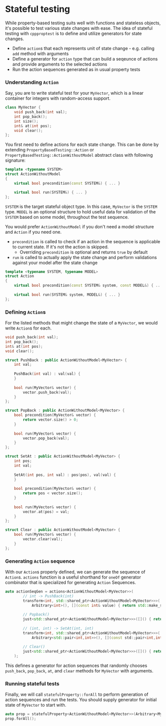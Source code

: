 # Stateful testing

While property-based testing suits well with functions and stateless objects, it's possible to test various state changes with ease. The idea of stateful testing with `cppproptest` is to define and utilize generators for state changes.

* Define `action`s that each represents unit of state change - e.g. calling `add` method with arguments
* Define a generator for `action` type that can build a seqeunce of actions and provide arguments to the selected actions
* Run the action sequences generated as in usual property tests

### Understanding `Action`

Say, you are to write stateful test for your `MyVector`, which is a linear container for integers with random-access support.

```cpp
class MyVector {
    void push_back(int val);
    int pop_back();
    int size();
    int& at(int pos);
    void clear();
};
```

You first need to define actions for each state change. This can be done by extending `PropertyBasedTesting::Action` or `PropertyBasedTesting::ActionWithoutModel` abstract class with following signature:


```cpp
template <typename SYSTEM>
struct ActionWithoutModel
{
    virtual bool precondition(const SYSTEM&) { ... }

    virtual bool run(SYSTEM&) { ... }
};
```

`SYSTEM` is the target stateful object type. In this case, `MyVector` is the `SYSTEM` type. `MODEL` is an optional structure to hold useful data for validation of the `SYSTEM` based on some model, throughout the test sequence.

You would prefer `ActionWithoutModel` if you don't need a model structure and `Action` if you need one.

* `precondition` is called to check if an action in the sequence is applicable to current state. If it's not the action is skipped.
    * Overriding `precondition` is optional and returns `true` by default
* `run` is called to actually apply the state change and perform validations against your model after the state change
    
```cpp
template <typename SYSTEM, typename MODEL>
struct Action
{
    virtual bool precondition(const SYSTEM& system, const MODEL&) { ... }
 
    virtual bool run(SYSTEM& system, MODEL&) { ... }
};
```

### Defining `Action`s

For the listed methods that might change the state of a `MyVector`, we would write `Action`s for each.

```cpp
void push_back(int val);
int pop_back();
int& at(int pos);
void clear();
```

```cpp
struct PushBack : public ActionWithoutModel<MyVector> {
    int val;
    
    PushBack(int val) : val(val) {
    }
    
    bool run(MyVector& vector) {
        vector.push_back(val);
    }
};

struct PopBack : public ActionWithoutModel<MyVector> {    
    bool precondition(MyVector& vector) {
        return vector.size() > 0;
    }
    
    bool run(MyVector& vector) {
        vector.pop_back(val);
    }
};

struct SetAt : public ActionWithoutModel<MyVector> {
    int pos;
    int val;
    
    SetAt(int pos, int val) : pos(pos), val(val) {
    }
    
    bool precondition(MyVector& vector) {
        return pos < vector.size();
    }
    
    bool run(MyVector& vector) {
        vector.at(pos) = val;
    }
};

struct Clear : public ActionWithoutModel<MyVector> {
    bool run(MyVector& vector) {
        vector.clear(val);
    }
};
```


### Generating `Action` sequence

With our `Action`s properly defined, we can generate the sequence of `Action`s.
`actions` function is a useful shorthand for `oneOf` generator combinator that is specialized for generating `Action` Sequences.

```cpp
auto actionSeqGen = actions<ActionWithoutModel<MyVector>>(
        // int -> PushBack(int)
        transform<int, std::shared_ptr<ActionWithoutModel<MyVector>>>(
            Arbitrary<int>(), [](const int& value) { return std::make_shared<PushBack>(value); }),
            
        // Popback()
        just<std::shared_ptr<ActionWithoutModel<MyVector>>>([]() { return std::make_shared<PopBack>(); }),
        
        // (int, int) -> SetAt(int, int)
        transform<int, std::shared_ptr<ActionWithoutModel<MyVector>>>(
            Arbitrary<std::pair<int,int>>(), [](const std:;pair<int,int>& posAndVal) { return std::make_shared<SetAt>(posAndVal.first, posAndVal.second); }),
            
        // Clear()
        just<std::shared_ptr<ActionWithoutModel<MyVector>>>([]() { return std::make_shared<Clear>(); })
    );
```

This defines a generator for action sequences that randomly chooses `push_back`, `pop_back`, `at`, and `clear` methods for `MyVector` with arguments.

### Running stateful tests

Finally, we will call `statefulProperty::forAll` to perform generation of action sequences and run the tests.
You should supply generator for initial state of `MyVector` to start with.

```cpp
auto prop = statefulProperty<ActionWithoutModel<MyVector>>(Arbitrary<MyVector>(), actionSeqGen)
prop.forAll();
```
